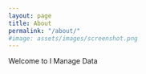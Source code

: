 ```yaml
---
layout: page
title: About
permalink: "/about/"
#image: assets/images/screenshot.png
---
```


Welcome to I Manage Data

